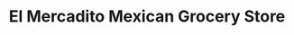 ---
title: "El Mercadito Mexican Grocery Store"
url: /rantoul/el-mercadito-mexican-grocery-store/
shop: convenience
---